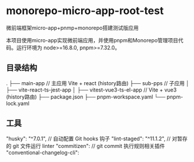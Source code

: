 # monorepo-micro-app-root-test

微前端框架micro-app+pnmp+monorepo搭建测试版应用

本项目使用micro-app实现微前端应用，并使用pnpm和Monorepo管理项目代码。运行环境为 node>=16.8.0, pnpm>=7.32.0。

## 目录结构

.
├── main-app // 主应用 Vite + react (history路由)
├── sub-pps // 子应用
│ ├── vite-react-ts-jest-app
│ ├── vitest-vue3-ts-el-app // Vite + vue3 (history路由)
├── package.json
├── pnpm-workspace.yaml
└── pnpm-lock.yaml

## 工具

"husky": "^7.0.1", // 自动配置 Git hooks 钩子
"lint-staged": "^11.1.2", // 对暂存的 git 文件运行 linter
"commitizen": // git commit 执行规则相关插件
"conventional-changelog-cli":
